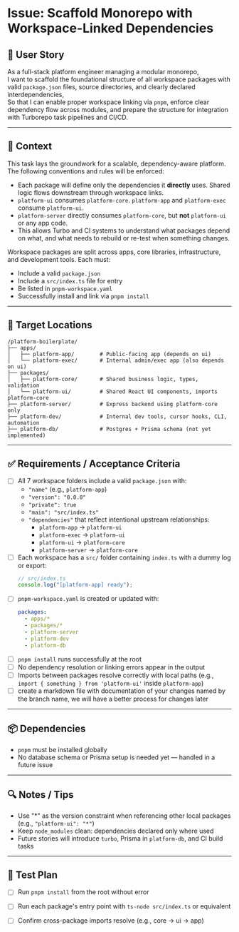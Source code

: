 # Issue: Scaffold Monorepo with Workspace-Linked Dependencies

## 🌟 User Story

As a full-stack platform engineer managing a modular monorepo,  
I want to scaffold the foundational structure of all workspace packages with valid `package.json` files, source directories, and clearly declared interdependencies,  
So that I can enable proper workspace linking via `pnpm`, enforce clear dependency flow across modules, and prepare the structure for integration with Turborepo task pipelines and CI/CD.

---

## 🧩 Context

This task lays the groundwork for a scalable, dependency-aware platform. The following conventions and rules will be enforced:

- Each package will define only the dependencies it **directly** uses. Shared logic flows downstream through workspace links.
- `platform-ui` consumes `platform-core`. `platform-app` and `platform-exec` consume `platform-ui`.
- `platform-server` directly consumes `platform-core`, but **not** `platform-ui` or any app code.
- This allows Turbo and CI systems to understand what packages depend on what, and what needs to rebuild or re-test when something changes.

Workspace packages are split across apps, core libraries, infrastructure, and development tools. Each must:
- Include a valid `package.json`
- Include a `src/index.ts` file for entry
- Be listed in `pnpm-workspace.yaml`
- Successfully install and link via `pnpm install`

---

## 📂 Target Locations

```
/platform-boilerplate/
├── apps/
│   ├── platform-app/        # Public-facing app (depends on ui)
│   └── platform-exec/       # Internal admin/exec app (also depends on ui)
├── packages/
│   ├── platform-core/       # Shared business logic, types, validation
│   └── platform-ui/         # Shared React UI components, imports platform-core
├── platform-server/         # Express backend using platform-core only
├── platform-dev/            # Internal dev tools, cursor hooks, CLI, automation
├── platform-db/             # Postgres + Prisma schema (not yet implemented)
```

---

## ✅ Requirements / Acceptance Criteria

- [ ] All 7 workspace folders include a valid `package.json` with:
  - `"name"` (e.g., `platform-app`)
  - `"version": "0.0.0"`
  - `"private": true`
  - `"main": "src/index.ts"`
  - `"dependencies"` that reflect intentional upstream relationships:
    - `platform-app` → `platform-ui`
    - `platform-exec` → `platform-ui`
    - `platform-ui` → `platform-core`
    - `platform-server` → `platform-core`
- [ ] Each workspace has a `src/` folder containing `index.ts` with a dummy log or export:
  ```ts
  // src/index.ts
  console.log("[platform-app] ready");
  ```
- [ ] `pnpm-workspace.yaml` is created or updated with:
  ```yaml
  packages:
    - apps/*
    - packages/*
    - platform-server
    - platform-dev
    - platform-db
  ```
- [ ] `pnpm install` runs successfully at the root
- [ ] No dependency resolution or linking errors appear in the output
- [ ] Imports between packages resolve correctly with local paths (e.g., `import { something } from 'platform-ui'` inside `platform-app`)
- [ ] create a markdown file with documentation of your changes named by the branch name, we will have a better process for changes later
---

## 📦 Dependencies

- `pnpm` must be installed globally
- No database schema or Prisma setup is needed yet — handled in a future issue

---

## 🔍 Notes / Tips

- Use "*" as the version constraint when referencing other local packages (e.g., `"platform-ui": "*"`)
- Keep `node_modules` clean: dependencies declared only where used
- Future stories will introduce `turbo`, Prisma in `platform-db`, and CI build tasks

---

## 🥺 Test Plan

- [ ] Run `pnpm install` from the root without error
- [ ] Run each package's entry point with `ts-node src/index.ts` or equivalent
- [ ] Confirm cross-package imports resolve (e.g., core → ui → app)

